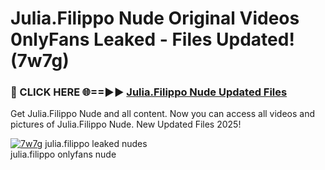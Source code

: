 # Julia.Filippo Nude Original Videos 0nlyFans Leaked - Files Updated! (7w7g)

<h3>🔴 CLICK HERE 🌐==►► <a href="https://tinyurl.com/5h6xmrr3" rel="nofollow">Julia.Filippo Nude Updated Files</a></h3>

Get Julia.Filippo Nude and all content. Now you can access all videos and pictures of Julia.Filippo Nude. New Updated Files 2025!

[![7w7g](https://i.imgur.com/KVD873Z.gif)](https://tinyurl.com/5h6xmrr3)
julia.filippo leaked nudes<br>
julia.filippo onlyfans nude